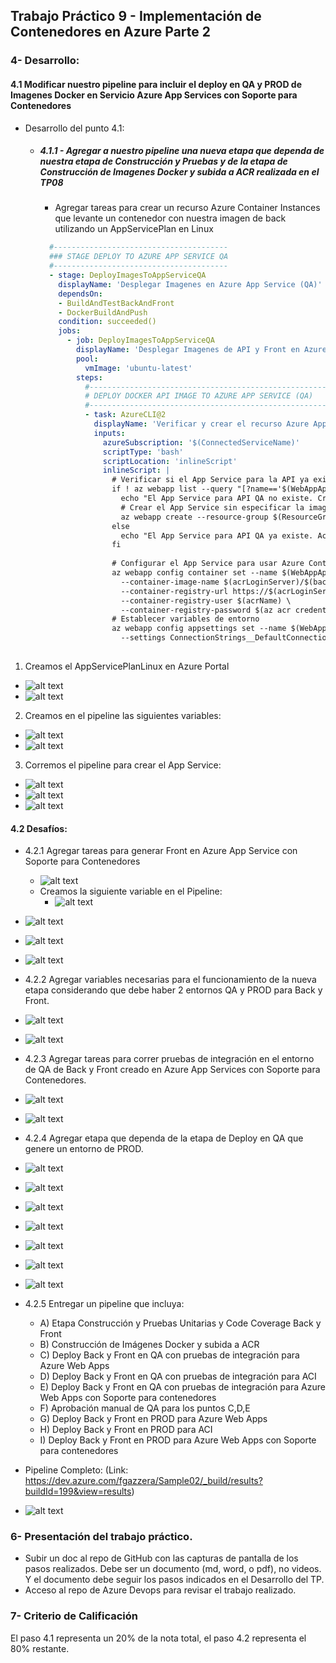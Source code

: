 ## Trabajo Práctico 9 - Implementación de Contenedores en Azure Parte 2

### 4- Desarrollo:

#### 4.1 Modificar nuestro pipeline para incluir el deploy en QA y PROD de Imagenes Docker en Servicio Azure App Services con Soporte para Contenedores
- Desarrollo del punto 4.1: 
	
  	- ##### 4.1.1 - Agregar a nuestro pipeline una nueva etapa que dependa de nuestra etapa de Construcción y Pruebas y de la etapa de Construcción de Imagenes Docker y subida a ACR realizada en el TP08
  	    
  	  - Agregar tareas para crear un recurso Azure Container Instances que levante un contenedor con nuestra imagen de back utilizando un AppServicePlan en Linux
  	  ```yaml
		#---------------------------------------
		### STAGE DEPLOY TO AZURE APP SERVICE QA
		#---------------------------------------
		- stage: DeployImagesToAppServiceQA
		  displayName: 'Desplegar Imagenes en Azure App Service (QA)'
		  dependsOn: 
		  - BuildAndTestBackAndFront
		  - DockerBuildAndPush
		  condition: succeeded()
		  jobs:
		    - job: DeployImagesToAppServiceQA
		      displayName: 'Desplegar Imagenes de API y Front en Azure App Service (QA)'
		      pool:
		        vmImage: 'ubuntu-latest'
		      steps:
		        #------------------------------------------------------
		        # DEPLOY DOCKER API IMAGE TO AZURE APP SERVICE (QA)
		        #------------------------------------------------------
		        - task: AzureCLI@2
		          displayName: 'Verificar y crear el recurso Azure App Service para API (QA) si no existe'
		          inputs:
		            azureSubscription: '$(ConnectedServiceName)'
		            scriptType: 'bash'
		            scriptLocation: 'inlineScript'
		            inlineScript: |
		              # Verificar si el App Service para la API ya existe
		              if ! az webapp list --query "[?name=='$(WebAppApiNameContainersQA)' && resourceGroup=='$(ResourceGroupName)'] | length(@)" -o tsv | grep -q '^1$'; then
		                echo "El App Service para API QA no existe. Creando..."
		                # Crear el App Service sin especificar la imagen del contenedor
		                az webapp create --resource-group $(ResourceGroupName) --plan $(AppServicePlanLinux) --name $(WebAppApiNameContainersQA) --deployment-container-image-name "nginx"  # Especifica una imagen temporal para permitir la creación
		              else
		                echo "El App Service para API QA ya existe. Actualizando la imagen..."
		              fi
		
		              # Configurar el App Service para usar Azure Container Registry (ACR)
		              az webapp config container set --name $(WebAppApiNameContainersQA) --resource-group $(ResourceGroupName) \
		                --container-image-name $(acrLoginServer)/$(backImageName):$(backImageTag) \
		                --container-registry-url https://$(acrLoginServer) \
		                --container-registry-user $(acrName) \
		                --container-registry-password $(az acr credential show --name $(acrName) --query "passwords[0].value" -o tsv)
		              # Establecer variables de entorno
		              az webapp config appsettings set --name $(WebAppApiNameContainersQA) --resource-group $(ResourceGroupName) \
		                --settings ConnectionStrings__DefaultConnection="$(cnn-string-qa)" \
	
  	  ```

1. Creamos el AppServicePlanLinux en Azure Portal  
- ![alt text](imagenes/0.png)	  
- ![alt text](imagenes/1.png)

2. Creamos en el pipeline las siguientes variables:
- ![alt text](imagenes/2.png)
- ![alt text](imagenes/3.png)

3. Corremos el pipeline para crear el App Service:
- ![alt text](imagenes/4.png)
- ![alt text](imagenes/5.png)
- ![alt text](imagenes/6.png)

#### 4.2 Desafíos:
- 4.2.1 Agregar tareas para generar Front en Azure App Service con Soporte para Contenedores
	- ![alt text](imagenes/7.png)
	- Creamos la siguiente variable en el Pipeline:
		- ![alt text](imagenes/8.png)
	
- ![alt text](imagenes/10.png)
- ![alt text](imagenes/9.png)
- ![alt text](imagenes/13.png)


- 4.2.2 Agregar variables necesarias para el funcionamiento de la nueva etapa considerando que debe haber 2 entornos QA y PROD para Back y Front.
- ![alt text](imagenes/11.png)
- ![alt text](imagenes/12.png)

- 4.2.3 Agregar tareas para correr pruebas de integración en el entorno de QA de Back y Front creado en Azure App Services con Soporte para Contenedores. 
- ![alt text](imagenes/14.png)
- ![alt text](imagenes/15.png)

- 4.2.4 Agregar etapa que dependa de la etapa de Deploy en QA que genere un entorno de PROD.
- ![alt text](imagenes/16.png)
- ![alt text](imagenes/17.png)
- ![alt text](imagenes/18.png)
- ![alt text](imagenes/19.png)
- ![alt text](imagenes/20.png)
- ![alt text](imagenes/21.png)
- ![alt text](imagenes/22.png)

- 4.2.5 Entregar un pipeline que incluya:
  - A) Etapa Construcción y Pruebas Unitarias y Code Coverage Back y Front
  - B) Construcción de Imágenes Docker y subida a ACR
  - C) Deploy Back y Front en QA con pruebas de integración para Azure Web Apps
  - D) Deploy Back y Front en QA con pruebas de integración para ACI
  - E) Deploy Back y Front en QA con pruebas de integración para Azure Web Apps con Soporte para contenedores
  - F) Aprobación manual de QA para los puntos C,D,E
  - G) Deploy Back y Front en PROD para Azure Web Apps
  - H) Deploy Back y Front en PROD para ACI
  - I) Deploy Back y Front en PROD para Azure Web Apps con Soporte para contenedores

- Pipeline Completo: (Link: https://dev.azure.com/fgazzera/Sample02/_build/results?buildId=199&view=results)
- ![alt text](imagenes/00.png)

### 6-  Presentación del trabajo práctico.
- Subir un doc al repo de GitHub con las capturas de pantalla de los pasos realizados. Debe ser un documento (md, word, o pdf), no videos. Y el documento debe seguir los pasos indicados en el Desarrollo del TP.
- Acceso al repo de Azure Devops para revisar el trabajo realizado.

### 7-  Criterio de Calificación
El paso 4.1 representa un 20% de la nota total, el paso 4.2 representa el 80% restante.


